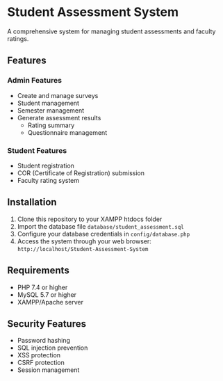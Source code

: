 # Student Assessment System

A comprehensive system for managing student assessments and faculty ratings.

## Features

### Admin Features
- Create and manage surveys
- Student management
- Semester management
- Generate assessment results
  - Rating summary
  - Questionnaire management

### Student Features
- Student registration
- COR (Certificate of Registration) submission
- Faculty rating system

## Installation

1. Clone this repository to your XAMPP htdocs folder
2. Import the database file `database/student_assessment.sql`
3. Configure your database credentials in `config/database.php`
4. Access the system through your web browser: `http://localhost/Student-Assessment-System`

## Requirements
- PHP 7.4 or higher
- MySQL 5.7 or higher
- XAMPP/Apache server

## Security Features
- Password hashing
- SQL injection prevention
- XSS protection
- CSRF protection
- Session management 